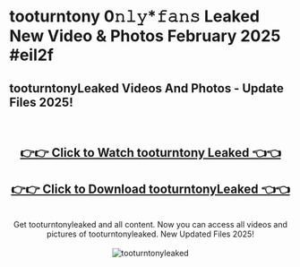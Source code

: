 # tooturntony 0𝚗𝚕𝚢*𝚏𝚊𝚗𝚜 Leaked New Video & Photos February 2025 #eil2f

<h2>tooturntonyLeaked Videos And Photos - Update Files 2025!</h2>
<br>
<div align="center">
<h2><a href="https://mediaupload.pro?title=tooturntony&ref=11F" rel="nofollow">👉👉 Click to Watch tooturntony Leaked 👈👈</a></h2>
<h2><a href="https://mediaupload.pro?title=tooturntony&ref=11F" rel="nofollow">👉👉 Click to Download tooturntonyLeaked 👈👈</a></h2>
<br>
Get tooturntonyleaked and all content. Now you can access all videos and pictures of tooturntonyleaked. New Updated Files 2025!
<br>
<br>
<a href="https://mediaupload.pro?title=tooturntony&ref=11F" rel="nofollow" data-target="animated-image.originalLink"><img src="https://i.ibb.co/Gkj2r4b/banner.png" alt="tooturntonyleaked" style="max-width: 100%; display: inline-block;" data-target="animated-image.originalImage"></a>
</div>
<br>

